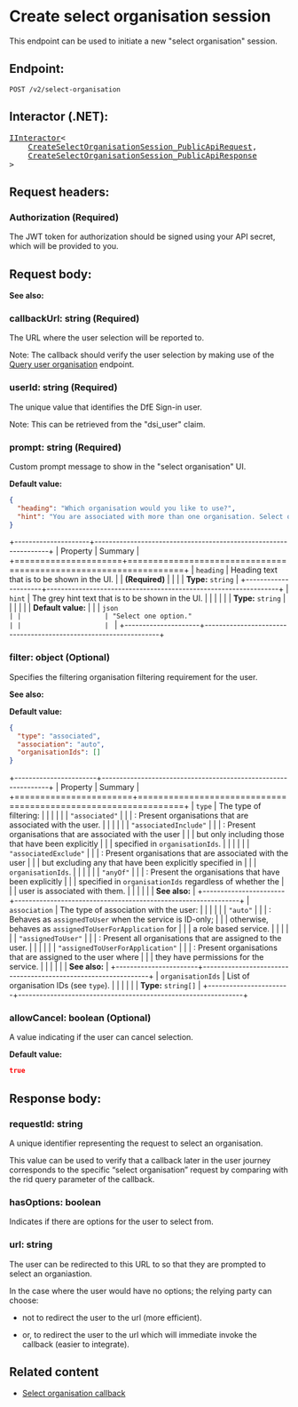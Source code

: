 # Create select organisation session

This endpoint can be used to initiate a new "select organisation" session.


## Endpoint:

```
POST /v2/select-organisation
```


## Interactor (.NET):

<pre class="dotnet-type-summary"><div><a href="xref:Dfe.SignIn.Core.Framework.IInteractor`2">IInteractor</a>&lt;
    <a href="xref:Dfe.SignIn.PublicApi.Client.SelectOrganisation.CreateSelectOrganisationSession_PublicApiRequest">CreateSelectOrganisationSession_PublicApiRequest</a>,
    <a href="xref:Dfe.SignIn.PublicApi.Client.SelectOrganisation.CreateSelectOrganisationSession_PublicApiResponse">CreateSelectOrganisationSession_PublicApiResponse</a>
&gt;</div></pre>


## Request headers:

### Authorization (Required)

The JWT token for authorization should be signed using your API secret, which will be provided to you.


## Request body:

**See also:** [](xref:Dfe.SignIn.PublicApi.Client.SelectOrganisation.CreateSelectOrganisationSession_PublicApiRequestBody)

### callbackUrl: string (Required)

The URL where the user selection will be reported to.

Note: The callback should verify the user selection by making use of the [Query user organisation](../users/query-user-organisation.md) endpoint.

### userId: string (Required)

The unique value that identifies the DfE Sign-in user.

Note: This can be retrieved from the "dsi_user" claim.

### prompt: string (Required)

Custom prompt message to show in the "select organisation" UI.

**Default value:**
```json
{
  "heading": "Which organisation would you like to use?",
  "hint": "You are associated with more than one organisation. Select one option."
}
```

+---------------------+-----------------------------------------------------------------+
| Property            | Summary                                                         |
+=====================+=================================================================+
| `heading`           | Heading text that is to be shown in the UI.                     |
| **(Required)**      |                                                                 |
|                     | **Type:** `string`                                              |
+---------------------+-----------------------------------------------------------------+
| `hint`              | The grey hint text that is to be shown in the UI.               |
|                     |                                                                 |
|                     | **Type:** `string`                                              |
|                     |                                                                 |
|                     | **Default value:**                                              |
|                     | ```json                                                         |
|                     | "Select one option."                                            |
|                     | ```                                                             |
+---------------------+-----------------------------------------------------------------+

### filter: object (Optional)

Specifies the filtering organisation filtering requirement for the user.

**See also:** [](xref:Dfe.SignIn.Core.ExternalModels.SelectOrganisation.OrganisationFilter)

**Default value:**
```json
{
  "type": "associated",
  "association": "auto",
  "organisationIds": []
}
```

+-----------------------+---------------------------------------------------------------+
| Property              | Summary                                                       |
+=======================+===============================================================+
| `type`                | The type of filtering:                                        |
|                       |                                                               |
|                       | `"associated"`                                                |
|                       | :   Present organisations that are associated with the user.  |
|                       |                                                               |
|                       | `"associatedInclude"`                                         |
|                       | :   Present organisations that are associated with the user   |
|                       |     but only including those that have been explicitly        |
|                       |     specified in `organisationIds`.                           |
|                       |                                                               |
|                       | `"associatedExclude"`                                         |
|                       | :   Present organisations that are associated with the user   |
|                       |     but excluding any that have been explicitly specified in  |
|                       |     `organisationIds`.                                        |
|                       |                                                               |
|                       | `"anyOf"`                                                     |
|                       | :   Present the organisations that have been explicitly       |
|                       |     specified in `organisationIds` regardless of whether the  |
|                       |     user is associated with them.                             |
|                       |                                                               |
|                       | **See also:** [](xref:Dfe.SignIn.Core.ExternalModels.SelectOrganisation.OrganisationFilterType) |
+-----------------------+---------------------------------------------------------------+
| `association`         | The type of association with the user:                        |
|                       |                                                               |
|                       | `"auto"`                                                      |
|                       | :   Behaves as `assignedToUser` when the service is ID-only;  |
|                       |     otherwise, behaves as `assignedToUserForApplication` for  |
|                       |     a role based service.                                     |
|                       |                                                               |
|                       | `"assignedToUser"`                                            |
|                       | :   Present all organisations that are assigned to the user.  |
|                       |                                                               |
|                       | `"assignedToUserForApplication"`                              |
|                       | :   Present organisations that are assigned to the user where |
|                       |     they have permissions for the service.                    |
|                       |                                                               |
|                       | **See also:** [](xref:Dfe.SignIn.Core.ExternalModels.SelectOrganisation.OrganisationFilterAssociation) |
+-----------------------+---------------------------------------------------------------+
| `organisationIds`     | List of organisation IDs (see `type`).                        |
|                       |                                                               |
|                       | **Type:** `string[]`                                          |
+-----------------------+---------------------------------------------------------------+

### allowCancel: boolean (Optional)

A value indicating if the user can cancel selection.

**Default value:**
```json
true
```


## Response body:

### requestId: string

A unique identifier representing the request to select an organisation.

This value can be used to verify that a callback later in the user journey corresponds to the specific “select organisation” request by comparing with the rid query parameter of the callback.

### hasOptions: boolean

Indicates if there are options for the user to select from.

### url: string

The user can be redirected to this URL to so that they are prompted to select an organiastion.

In the case where the user would have no options; the relying party can choose:

  - not to redirect the user to the url (more efficient).

  - or, to redirect the user to the url which will immediate invoke the callback (easier to integrate).


## Related content

- [Select organisation callback](~/api/select-organisation/callback.md)
